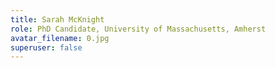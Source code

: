 ```yaml
---
title: Sarah McKnight
role: PhD Candidate, University of Massachusetts, Amherst
avatar_filename: 0.jpg
superuser: false
---
```

